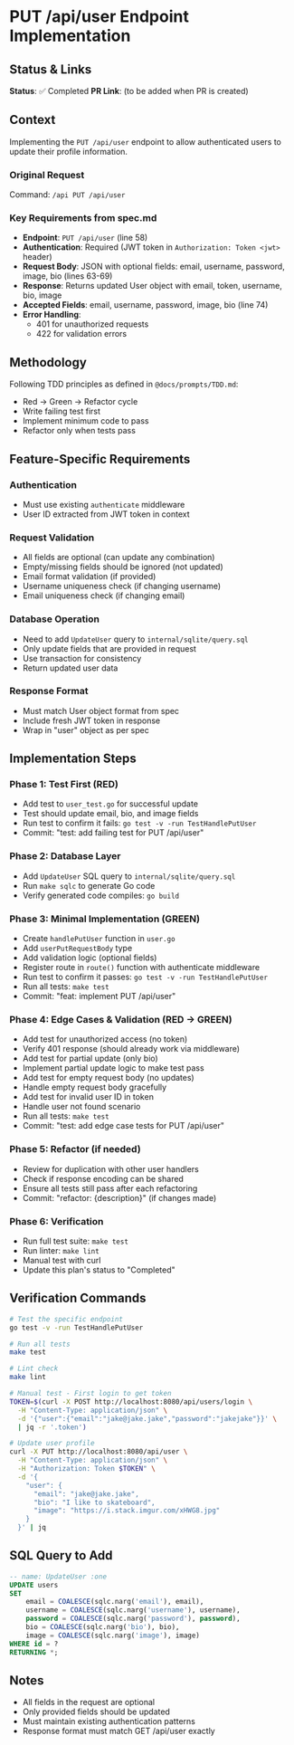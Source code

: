 # PUT /api/user Endpoint Implementation

## Status & Links

**Status**: ✅ Completed
**PR Link**: (to be added when PR is created)

## Context

Implementing the `PUT /api/user` endpoint to allow authenticated users to update their profile information.

### Original Request
Command: `/api PUT /api/user`

### Key Requirements from spec.md
- **Endpoint**: `PUT /api/user` (line 58)
- **Authentication**: Required (JWT token in `Authorization: Token <jwt>` header)
- **Request Body**: JSON with optional fields: email, username, password, image, bio (lines 63-69)
- **Response**: Returns updated User object with email, token, username, bio, image
- **Accepted Fields**: email, username, password, image, bio (line 74)
- **Error Handling**:
  - 401 for unauthorized requests
  - 422 for validation errors

## Methodology

Following TDD principles as defined in `@docs/prompts/TDD.md`:
- Red → Green → Refactor cycle
- Write failing test first
- Implement minimum code to pass
- Refactor only when tests pass

## Feature-Specific Requirements

### Authentication
- Must use existing `authenticate` middleware
- User ID extracted from JWT token in context

### Request Validation
- All fields are optional (can update any combination)
- Empty/missing fields should be ignored (not updated)
- Email format validation (if provided)
- Username uniqueness check (if changing username)
- Email uniqueness check (if changing email)

### Database Operation
- Need to add `UpdateUser` query to `internal/sqlite/query.sql`
- Only update fields that are provided in request
- Use transaction for consistency
- Return updated user data

### Response Format
- Must match User object format from spec
- Include fresh JWT token in response
- Wrap in "user" object as per spec

## Implementation Steps

### Phase 1: Test First (RED)

- Add test to `user_test.go` for successful update
- Test should update email, bio, and image fields
- Run test to confirm it fails: `go test -v -run TestHandlePutUser`
- Commit: "test: add failing test for PUT /api/user"

### Phase 2: Database Layer

- Add `UpdateUser` SQL query to `internal/sqlite/query.sql`
- Run `make sqlc` to generate Go code
- Verify generated code compiles: `go build`

### Phase 3: Minimal Implementation (GREEN)

- Create `handlePutUser` function in `user.go`
- Add `userPutRequestBody` type
- Add validation logic (optional fields)
- Register route in `route()` function with authenticate middleware
- Run test to confirm it passes: `go test -v -run TestHandlePutUser`
- Run all tests: `make test`
- Commit: "feat: implement PUT /api/user"

### Phase 4: Edge Cases & Validation (RED → GREEN)

- Add test for unauthorized access (no token)
- Verify 401 response (should already work via middleware)
- Add test for partial update (only bio)
- Implement partial update logic to make test pass
- Add test for empty request body (no updates)
- Handle empty request body gracefully
- Add test for invalid user ID in token
- Handle user not found scenario
- Run all tests: `make test`
- Commit: "test: add edge case tests for PUT /api/user"

### Phase 5: Refactor (if needed)

- Review for duplication with other user handlers
- Check if response encoding can be shared
- Ensure all tests still pass after each refactoring
- Commit: "refactor: {description}" (if changes made)

### Phase 6: Verification

- Run full test suite: `make test`
- Run linter: `make lint`
- Manual test with curl
- Update this plan's status to "Completed"

## Verification Commands

```bash
# Test the specific endpoint
go test -v -run TestHandlePutUser

# Run all tests
make test

# Lint check
make lint

# Manual test - First login to get token
TOKEN=$(curl -X POST http://localhost:8080/api/users/login \
  -H "Content-Type: application/json" \
  -d '{"user":{"email":"jake@jake.jake","password":"jakejake"}}' \
  | jq -r '.token')

# Update user profile
curl -X PUT http://localhost:8080/api/user \
  -H "Content-Type: application/json" \
  -H "Authorization: Token $TOKEN" \
  -d '{
    "user": {
      "email": "jake@jake.jake",
      "bio": "I like to skateboard",
      "image": "https://i.stack.imgur.com/xHWG8.jpg"
    }
  }' | jq
```

## SQL Query to Add

```sql
-- name: UpdateUser :one
UPDATE users
SET
    email = COALESCE(sqlc.narg('email'), email),
    username = COALESCE(sqlc.narg('username'), username),
    password = COALESCE(sqlc.narg('password'), password),
    bio = COALESCE(sqlc.narg('bio'), bio),
    image = COALESCE(sqlc.narg('image'), image)
WHERE id = ?
RETURNING *;
```

## Notes

- All fields in the request are optional
- Only provided fields should be updated
- Must maintain existing authentication patterns
- Response format must match GET /api/user exactly
